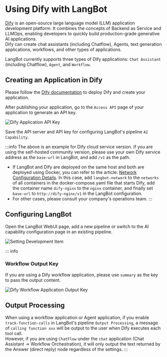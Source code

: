 # Using Dify with LangBot

[Dify](https://dify.ai) is an open-source large language model (LLM) application development platform. It combines the concepts of Backend as Service and LLMOps, enabling developers to quickly build production-grade generative AI applications.  
Dify can create chat assistants (including Chatflow), Agents, text generation applications, workflows, and other types of applications.

LangBot currently supports three types of Dify applications: `Chat Assistant` (including Chatflow), `Agent`, and `Workflow`.

## Creating an Application in Dify

Please follow the [Dify documentation](https://docs.dify.ai) to deploy Dify and create your application.  

After publishing your application, go to the `Access API` page of your application to generate an API key.

![Dify Application API Key](/assets/image/zh/deploy/pipelines/dify/dify_sv_api_01.png)

Save the API server and API key for configuring LangBot's pipeline `AI Capability`.

:::info
The above is an example for Dify cloud service version. If you are using the self-hosted community version, please use your own Dify service address as the `base-url` in LangBot, and add `/v1` as the path.

- If LangBot and Dify are deployed on the same host and both are deployed using Docker, you can refer to the article: [Network Configuration Details](/zh/workshop/network-details.html#langbot-%E5%92%8C%E6%B6%88%E6%81%AF%E5%B9%B3%E5%8F%B0%E5%9D%87%E8%BF%90%E8%A1%8C%E5%9C%A8-docker-%E5%AE%B9%E5%99%A8%E4%B8%AD). In this case, add `langbot-network` to the `networks` of all containers in the docker-compose.yaml file that starts Dify, add the container name `dify-nginx` to the `nginx` container, and finally set `base-url` to `http://dify-nginx/v1` in the LangBot configuration.
- For other cases, please consult your company's operations team.
:::

## Configuring LangBot

Open the LangBot WebUI page, add a new pipeline or switch to the AI capability configuration page in an existing pipeline.

![Setting Development Item](/assets/image/zh/deploy/pipelines/dify/dify_sv_api_02.png)

::: info
### Workflow Output Key

If you are using a Dify workflow application, please use `summary` as the key to pass the output content.

![Dify Workflow Application Output Key](/assets/image/zh/deploy/pipelines/dify/dify_workflow_output_key.png)

## Output Processing

When using a workflow application or Agent application, if you enable `track-function-calls` in LangBot's pipeline `Output Processing`, a message of `calling function xxx` will be output to the user when Dify executes each tool call.  
However, if you are using `ChatFlow` under the `chat` application (Chat Assistant -> Workflow Orchestration), it will only output the text returned by the Answer (direct reply) node regardless of the settings.
:::
